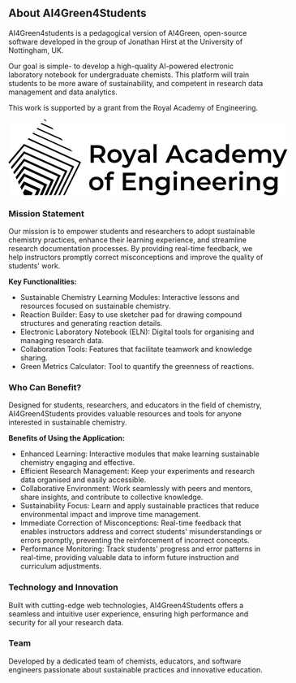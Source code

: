 ## About AI4Green4Students

AI4Green4students is a pedagogical version of AI4Green, open-source software developed in the group of Jonathan Hirst at the University of Nottingham, UK.

Our goal is simple- to develop a high-quality AI-powered electronic laboratory notebook for undergraduate chemists. This platform will train students to be more aware of sustainability, and competent in research data management and data analytics.

This work is supported by a grant from the Royal Academy of Engineering.

<img src="../../assets/RAE_Logo_Black_RGB.png" alt="Royal Academy of Engineering Logo" style="max-width: 550px;"/>

### Mission Statement

Our mission is to empower students and researchers to adopt sustainable chemistry practices, enhance their learning experience, and streamline research documentation processes. By providing real-time feedback, we help instructors promptly correct misconceptions and improve the quality of students' work.

**Key Functionalities:**

- Sustainable Chemistry Learning Modules: Interactive lessons and resources focused on sustainable chemistry.
- Reaction Builder: Easy to use sketcher pad for drawing compound structures and generating reaction details.
- Electronic Laboratory Notebook (ELN): Digital tools for organising and managing research data.
- Collaboration Tools: Features that facilitate teamwork and knowledge sharing.
- Green Metrics Calculator: Tool to quantify the greenness of reactions.

### Who Can Benefit?

Designed for students, researchers, and educators in the field of chemistry, AI4Green4Students provides valuable resources and tools for anyone interested in sustainable chemistry.

**Benefits of Using the Application:**

- Enhanced Learning: Interactive modules that make learning sustainable chemistry engaging and effective.
- Efficient Research Management: Keep your experiments and research data organised and easily accessible.
- Collaborative Environment: Work seamlessly with peers and mentors, share insights, and contribute to collective knowledge.
- Sustainability Focus: Learn and apply sustainable practices that reduce environmental impact and improve time management.
- Immediate Correction of Misconceptions: Real-time feedback that enables instructors address and correct students' misunderstandings or errors promptly, preventing the reinforcement of incorrect concepts.
- Performance Monitoring: Track students' progress and error patterns in real-time, providing valuable data to inform future instruction and curriculum adjustments.

### Technology and Innovation

Built with cutting-edge web technologies, AI4Green4Students offers a seamless and intuitive user experience, ensuring high performance and security for all your research data.

### Team

Developed by a dedicated team of chemists, educators, and software engineers passionate about sustainable practices and innovative education.

